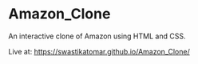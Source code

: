 # Amazon_Clone
An interactive clone of Amazon using HTML and CSS.

Live at: https://swastikatomar.github.io/Amazon_Clone/
